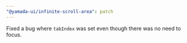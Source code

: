 ```yaml
---
"@yamada-ui/infinite-scroll-area": patch
---
```


Fixed a bug where `tabIndex` was set even though there was no need to focus.

